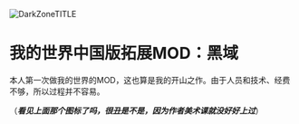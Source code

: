 ![DarkZoneTITLE](https://github.com/2909926178/TheDarkZone/assets/80553401/1399e42c-e1cb-48b8-84b2-49e59c40ef95)

# 我的世界中国版拓展MOD：黑域

本人第一次做我的世界的MOD，这也算是我的开山之作。由于人员和技术、经费不够，所以过程并不容易。

（_**看见上面那个图标了吗，很丑是不是，因为作者美术课就没好好上过**_）
